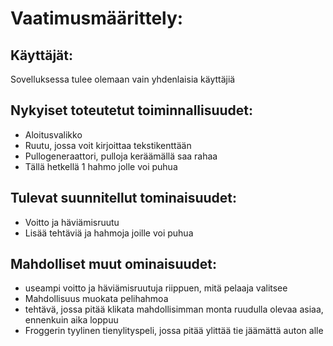 # Vaatimusmäärittely:

## Käyttäjät:

Sovelluksessa tulee olemaan vain yhdenlaisia käyttäjiä

## Nykyiset toteutetut toiminnallisuudet:

- Aloitusvalikko
- Ruutu, jossa voit kirjoittaa tekstikenttään
- Pullogeneraattori, pulloja keräämällä saa rahaa
- Tällä hetkellä 1 hahmo jolle voi puhua
    
## Tulevat suunnitellut tominaisuudet:
- Voitto ja häviämisruutu
- Lisää tehtäviä ja hahmoja joille voi puhua

## Mahdolliset muut ominaisuudet:

- useampi voitto ja häviämisruutuja riippuen, mitä pelaaja valitsee
- Mahdollisuus muokata pelihahmoa
- tehtävä, jossa pitää klikata mahdollisimman monta ruudulla olevaa asiaa, ennenkuin aika loppuu
- Froggerin tyylinen tienylityspeli, jossa pitää ylittää tie jäämättä auton alle

